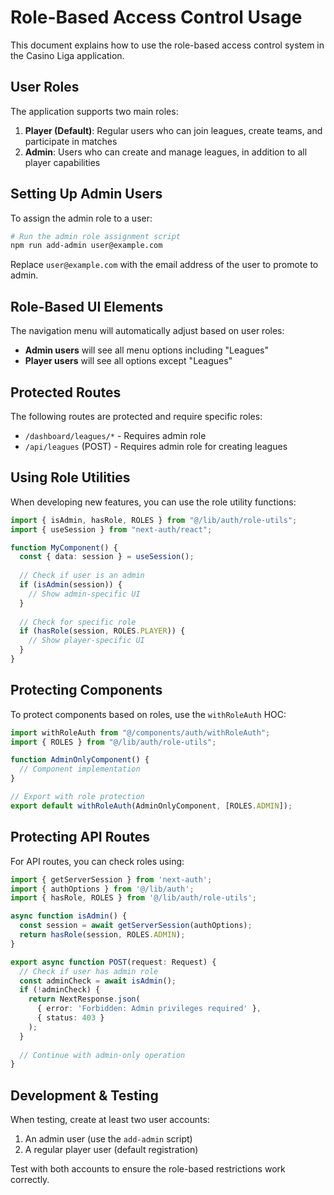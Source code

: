 # Role-Based Access Control Usage

This document explains how to use the role-based access control system in the Casino Liga application.

## User Roles

The application supports two main roles:

1. **Player (Default)**: Regular users who can join leagues, create teams, and participate in matches
2. **Admin**: Users who can create and manage leagues, in addition to all player capabilities

## Setting Up Admin Users

To assign the admin role to a user:

```bash
# Run the admin role assignment script
npm run add-admin user@example.com
```

Replace `user@example.com` with the email address of the user to promote to admin.

## Role-Based UI Elements

The navigation menu will automatically adjust based on user roles:

- **Admin users** will see all menu options including "Leagues"
- **Player users** will see all options except "Leagues"

## Protected Routes

The following routes are protected and require specific roles:

- `/dashboard/leagues/*` - Requires admin role
- `/api/leagues` (POST) - Requires admin role for creating leagues

## Using Role Utilities

When developing new features, you can use the role utility functions:

```typescript
import { isAdmin, hasRole, ROLES } from "@/lib/auth/role-utils";
import { useSession } from "next-auth/react";

function MyComponent() {
  const { data: session } = useSession();
  
  // Check if user is an admin
  if (isAdmin(session)) {
    // Show admin-specific UI
  }
  
  // Check for specific role
  if (hasRole(session, ROLES.PLAYER)) {
    // Show player-specific UI
  }
}
```

## Protecting Components

To protect components based on roles, use the `withRoleAuth` HOC:

```typescript
import withRoleAuth from "@/components/auth/withRoleAuth";
import { ROLES } from "@/lib/auth/role-utils";

function AdminOnlyComponent() {
  // Component implementation
}

// Export with role protection
export default withRoleAuth(AdminOnlyComponent, [ROLES.ADMIN]);
```

## Protecting API Routes

For API routes, you can check roles using:

```typescript
import { getServerSession } from 'next-auth';
import { authOptions } from '@/lib/auth';
import { hasRole, ROLES } from '@/lib/auth/role-utils';

async function isAdmin() {
  const session = await getServerSession(authOptions);
  return hasRole(session, ROLES.ADMIN);
}

export async function POST(request: Request) {
  // Check if user has admin role
  const adminCheck = await isAdmin();
  if (!adminCheck) {
    return NextResponse.json(
      { error: 'Forbidden: Admin privileges required' },
      { status: 403 }
    );
  }
  
  // Continue with admin-only operation
}
```

## Development & Testing

When testing, create at least two user accounts:

1. An admin user (use the `add-admin` script)
2. A regular player user (default registration)

Test with both accounts to ensure the role-based restrictions work correctly.
